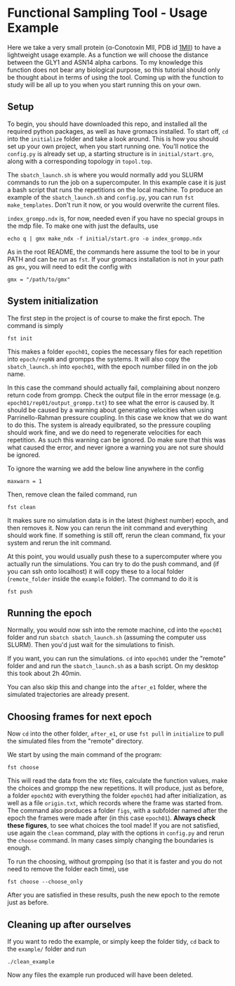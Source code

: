 # Functional Sampling Tool - Usage Example

Here we take a very small protein (α-Conotoxin MII, PDB id [1MII](https://www.rcsb.org/structure/1MII)) to have a lightweight usage example. As a function we will choose the distance between the GLY1 and ASN14 alpha carbons. To my knowledge this function does not bear any biological purpose, so this tutorial should only be thought about in terms of using the tool. Coming up with the function to study will be all up to you when you start running this on your own.

## Setup

To begin, you should have downloaded this repo, and installed all the required python packages, as well as have gromacs installed. To start off, `cd` into the `initialize` folder and take a look around. This is how you should set up your own project, when you start running one. You'll notice the `config.py` is already set up, a starting structure is in `initial/start.gro`, along with a corresponding topology in `topol.top`.

The `sbatch_launch.sh` is where you would normally add you SLURM commands to run the job on a supercomputer. In this example case it is just a bash script that runs the repetitions on the local machine. To produce an example of the `sbatch_launch.sh` and `config.py`, you can run `fst make_templates`. Don't run it now, or you would overwrite the current files.

`index_grompp.ndx` is, for now, needed even if you have no special groups in the mdp file. To make one with just the defaults, use
```
echo q | gmx make_ndx -f initial/start.gro -o index_grompp.ndx
```

As in the root README, the commands here assume the tool to be in your PATH and can be run as `fst`. If your gromacs installation is not in your path as `gmx`, you will need to edit the config with

```
gmx = "/path/to/gmx"
```


## System initialization

The first step in the project is of course to make the first epoch. The command is simply

```
fst init
```

This makes a folder `epoch01`, copies the necessary files for each repetition into `epoch/repNN` and grompps the systems. It will also copy the `sbatch_launch.sh` into `epoch01`, with the epoch number filled in on the job name.

In this case the command should actually fail, complaining about nonzero return code from grompp. Check the output file in the error message (e.g. `epoch01/rep01/output_grompp.txt`) to see what the error is caused by. It should be caused by a warning about generating velocities when using Parrinello-Rahman pressure coupling. In this case we know that we do want to do this. The system is already equilbrated, so the pressure coupling should work fine, and we do need to regenerate velocities for each repetition. As such this warning can be ignored. Do make sure that this was what caused the error, and never ignore a warning you are not sure should be ignored.

To ignore the warning we add the below line anywhere in the config

```
maxwarn = 1
```
Then, remove clean the failed command, run 
```
fst clean
```
It makes sure no simulation data is in the latest (highest number) epoch, and then removes it. Now you can rerun the init command and everything should work fine. If something is still off, rerun the clean command, fix your system and rerun the init command.


At this point, you would usually push these to a supercomputer where you actually run the simulations. You can try to do the push command, and (if you can ssh onto localhost) it will copy these to a local folder (`remote_folder` inside the `example` folder). The command to do it is

```
fst push
```


## Running the epoch

Normally, you would now ssh into the remote machine, cd into the `epoch01` folder and run `sbatch sbatch_launch.sh` (assuming the computer uss SLURM). Then you'd just wait for the simulations to finish.

If you want, you can run the simulations. `cd` into `epoch01` under the "remote" folder and and run the `sbatch_launch.sh` as a bash script. On my desktop this took about 2h 40min.

You can also skip this and change into the `after_e1` folder, where the simulated trajectories are already present.



## Choosing frames for next epoch

Now `cd` into the other folder, `after_e1`, or use `fst pull` in `initialize` to pull the simulated files from the "remote" directory.

We start by using the main command of the program:

```
fst choose
```

This will read the data from the xtc files, calculate the function values, make the choices and grompp the new repetitions. It will produce, just as before, a folder `epoch02` with everything the folder `epoch01` had after initialization, as well as a file `origin.txt`, which records where the frame was started from. The command also produces a folder `figs`, with a subfolder named after the epoch the frames were made after (in this case `epoch01`). **Always check these figures**, to see what choices the tool made! If you are not satisfied, use again the `clean` command, play with the options in `config.py` and rerun the `choose` command. In many cases simply changing the boundaries is enough.

To run the choosing, without grompping (so that it is faster and you do not need to remove the folder each time), use

```
fst choose --choose_only
```

After you are satisfied in these results, push the new epoch to the remote just as before.


## Cleaning up after ourselves

If you want to redo the example, or simply keep the folder tidy, `cd` back to the `example/` folder and run
```
./clean_example
```
Now any files the example run produced will have been deleted.
